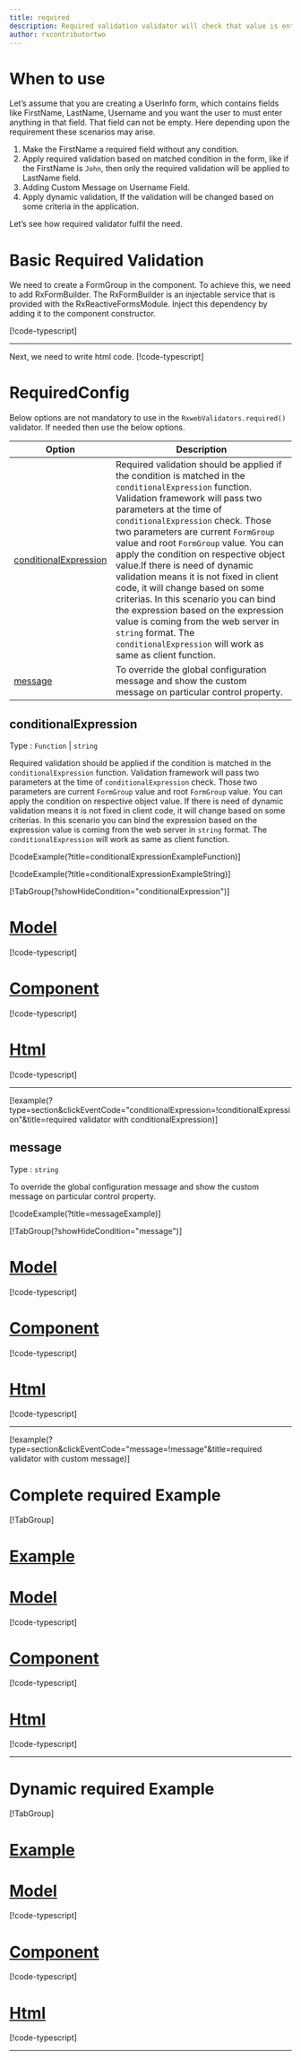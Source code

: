 ```yaml
---
title: required 
description: Required validation validator will check that value is entered or not in the property, If user not enter any value then the property will become invalid. 
author: rxcontributortwo
---
```

# When to use
Let’s assume that you are creating a UserInfo form, which contains fields like FirstName, LastName, Username and you want the user to must enter anything in that field. That field can not be empty. Here depending upon the requirement these scenarios may arise.
1. Make the FirstName a required field without any condition.
2.	Apply required validation based on matched condition in the form, like if the FirstName is `John`, then only the required validation will be applied to LastName field.
3.	Adding Custom Message on Username Field.
4.	Apply dynamic validation, If the validation will be changed based on some criteria in the application.

Let’s see how required validator fulfil the need.

# Basic Required Validation
We need to create a FormGroup in the component. To achieve this, we need to add RxFormBuilder. The RxFormBuilder is an injectable service that is provided with the RxReactiveFormsModule. Inject this dependency by adding it to the component constructor.

[!code-typescript[](\assets\examples\validators\required\add\required-add.component.ts)]
***

Next, we need to write html code.
[!code-typescript[](\assets\examples\validators\required\add\required-add.component.html)]

<app-required-add-validator></app-required-add-validator>
 
# RequiredConfig 
Below options are not mandatory to use in the `RxwebValidators.required()` validator. If needed then use the below options.

|Option | Description |
|--- | ---- |
|[conditionalExpression](#conditionalexpressions) | Required validation should be applied if the condition is matched in the `conditionalExpression` function. Validation framework will pass two parameters at the time of `conditionalExpression` check. Those two parameters are current `FormGroup` value and root `FormGroup` value. You can apply the condition on respective object value.If there is need of dynamic validation means it is not fixed in client code, it will change based on some criterias. In this scenario you can bind the expression based on the expression value is coming from the web server in `string` format. The `conditionalExpression` will work as same as client function. |
|[message](#message) | To override the global configuration message and show the custom message on particular control property. |

## conditionalExpression 
Type :  `Function`  |  `string` 

Required validation should be applied if the condition is matched in the `conditionalExpression` function. Validation framework will pass two parameters at the time of `conditionalExpression` check. Those two parameters are current `FormGroup` value and root `FormGroup` value. You can apply the condition on respective object value.
If there is need of dynamic validation means it is not fixed in client code, it will change based on some criterias. In this scenario you can bind the expression based on the expression value is coming from the web server in `string` format. The `conditionalExpression` will work as same as client function.

[!codeExample(?title=conditionalExpressionExampleFunction)]

[!codeExample(?title=conditionalExpressionExampleString)]

 [!TabGroup(?showHideCondition="conditionalExpression")]
# [Model](#tab\conditionalExpressionModel)
[!code-typescript[](\assets\examples\validators\required\conditionalExpression\user.model.ts)]
# [Component](#tab\conditionalExpressionComponent)
[!code-typescript[](\assets\examples\validators\required\conditionalExpression\required-conditional-expressions.component.ts)]
# [Html](#tab\conditionalExpressionHtml)
[!code-typescript[](\assets\examples\validators\required\conditionalExpression\required-conditional-expressions.component.html)]
***

[!example(?type=section&clickEventCode="conditionalExpression=!conditionalExpression"&title=required validator with conditionalExpression)]
<app-required-conditionalExpression-validator></app-required-conditionalExpression-validator>
 
## message 
Type :  `string` 

To override the global configuration message and show the custom message on particular control property.

[!codeExample(?title=messageExample)]

[!TabGroup(?showHideCondition="message")]
# [Model](#tab\messageModel)
[!code-typescript[](\assets\examples\validators\required\message\user.model.ts)]
# [Component](#tab\messageComponent)
[!code-typescript[](\assets\examples\validators\required\message\required-message.component.ts)]
# [Html](#tab\messageHtml)
[!code-typescript[](\assets\examples\validators\required\message\required-message.component.html)]
***

[!example(?type=section&clickEventCode="message=!message"&title=required validator with custom message)]
<app-required-message-validator></app-required-message-validator>

# Complete required Example
[!TabGroup]
# [Example](#tab\completeExample)
<app-required-complete-validator></app-required-complete-validator>
# [Model](#tab\completeModel)
[!code-typescript[](\assets\examples\validators\required\complete\user.model.ts)]
# [Component](#tab\completeComponent)
[!code-typescript[](\assets\examples\validators\required\complete\required-complete.component.ts)]
# [Html](#tab\completeHtml)
[!code-typescript[](\assets\examples\validators\required\complete\required-complete.component.html)]
***

# Dynamic required Example
[!TabGroup]
# [Example](#tab\dynamicExample)
<app-required-dynamic-validator></app-required-dynamic-validator>
# [Model](#tab\dynamicModel)
[!code-typescript[](\assets\examples\validators\required\dynamic\user.model.ts)]
# [Component](#tab\dynamicComponent)
[!code-typescript[](\assets\examples\validators\required\dynamic\required-dynamic.component.ts)]
# [Html](#tab\dynamicHtml)
[!code-typescript[](\assets\examples\validators\required\dynamic\required-dynamic.component.html)]
***